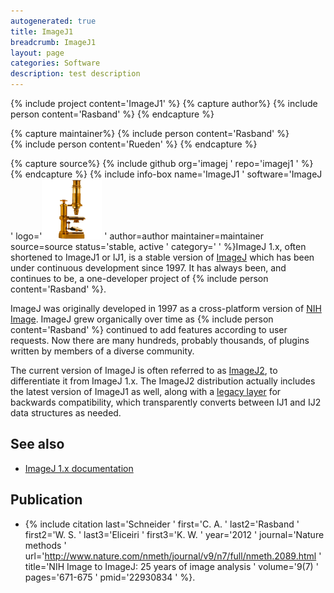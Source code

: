 ```yaml
---
autogenerated: true
title: ImageJ1
breadcrumb: ImageJ1
layout: page
categories: Software
description: test description
---
```


{% include project content='ImageJ1' %}
{% capture author%}
{% include person content='Rasband' %}
{% endcapture %}

{% capture maintainer%}
{% include person content='Rasband' %}  
{% include person content='Rueden' %}
{% endcapture %}

{% capture source%}
{% include github org='imagej ' repo='imagej1 ' %}
{% endcapture %}
{% include info-box name='ImageJ1 ' software='ImageJ ' logo='<img src="/images/pages/Imagej1-icon.png" width="96"/> ' author=author maintainer=maintainer source=source status='stable, active ' category=' ' %}ImageJ 1.x, often shortened to ImageJ1 or IJ1, is a stable version of [ImageJ](ImageJ "wikilink") which has been under continuous development since 1997. It has always been, and continues to be, a one-developer project of {% include person content='Rasband' %}.

ImageJ was originally developed in 1997 as a cross-platform version of [NIH Image](NIH_Image "wikilink"). ImageJ grew organically over time as {% include person content='Rasband' %} continued to add features according to user requests. Now there are many hundreds, probably thousands, of plugins written by members of a diverse community.

The current version of ImageJ is often referred to as [ImageJ2](ImageJ2 "wikilink"), to differentiate it from ImageJ 1.x. The ImageJ2 distribution actually includes the latest version of ImageJ1 as well, along with a [legacy layer](ImageJ_Legacy "wikilink") for backwards compatibility, which transparently converts between IJ1 and IJ2 data structures as needed.

## See also

  - [ImageJ 1.x documentation](https://imagej.net/index.html)

## Publication

  - {% include citation last='Schneider ' first='C. A. ' last2='Rasband ' first2='W. S. ' last3='Eliceiri ' first3='K. W. ' year='2012 ' journal='Nature methods ' url='http://www.nature.com/nmeth/journal/v9/n7/full/nmeth.2089.html ' title='NIH Image to ImageJ: 25 years of image analysis ' volume='9(7) ' pages='671-675 ' pmid='22930834 ' %}.


